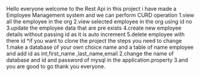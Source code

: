 Hello everyone welcome to the Rest Api 
in this project i have made a Employee Management system and we can perform CURD operation 
1.view all the employee in the org
2.view selected employee in the org using id no
3.update the employee data that are pre exists 
4.create new employee details without passing id as it is auto increment
5.delete employee with there id 
*if you want to clone the project the steps you need to change 
1.make a database of your own choice name and a table of name employee and add id as int,first_name ,last_name,email
2.change the name of database and id and password of mysql in the application.property
3.and you are good to go
thank you everyone.

